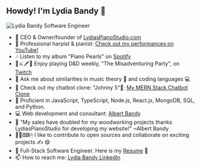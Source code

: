 <!--
**LydiasPianoStudio/LydiasPianoStudio** is a ✨ _special_ ✨ repository because its `README.md` (this file) appears on your GitHub profile.

Here are some ideas to get you started:
- 👯 I’m looking to collaborate on ...
- 🤔 I’m looking for help with ...

- 📫 How to reach me: ...
- 😄 Pronouns: ...
- ⚡ Fun fact: ...
-->
## Howdy! I'm Lydia Bandy 👋
![Lydia Bandy Software Engineer](https://github.com/user-attachments/assets/5a238972-ab2b-4d60-9ff9-ec8b48cddc0b)

- 🎹 CEO & Owner/founder of [LydiasPianoStudio.com](https://www.lydiaspianostudio.com)
- 🎵 Professional harpist & pianist: [Check out my performances on YouTube!](https://www.youtube.com/channel/UCjNLzm0W-ojlrSBowuwMhQg)
- 🎶 Listen to my album "Piano Pearls" on [Spotify](https://open.spotify.com/artist/52xxPzgfdnhflFnTu5g0OY?si=ZEsbXdQqSI6NRsi5f_Nuog)
- 🎲⚔🗡🐲 Enjoy playing D&D weekly, "The Misadventuring Party", on [Twitch](https://m.twitch.tv/themisadventuringparty/home)
- 💬 Ask me about similarities in music theory 🎵 and coding languages 💻
- 🔭 Check out my chatbot clone: "Johnny 5"🤖: [My MERN Stack Chatbot Clone](https://github.com/LydiasPianoStudio/MERN-AI-ChatBot-App)
- 🌱 Proficient in JavaScript, TypeScript, Node.js, React.js, MongoDB, SQL, and Python.
- 💻 Web development and consultant: [Albert Bandy](https://albertbandy.com)
- 💬 "My sales have doubled for my woodworking projects thanks LydiasPianoStudio for developing my website!" ~Albert Bandy
- 👨‍💻⌨🖱 I like to contribute to open sources and collaborate on exciting projects ✍ 😄
- 💼 Full-Stack Software Engineer. Here is my [Resume](https://docs.google.com/document/d/e/2PACX-1vQI6KKmcNers0uLsc2kwXdWj5LDSP_LB7uuIxOoKQ0eWuBWDGmlorK8LwasBngMEd3zFIPlopadiOmK/pub) 📃 
- 📫 How to reach me: [Lydia Bandy LinkedIn](https://www.linkedin.com/in/lydia-bandy-2b160745/)

